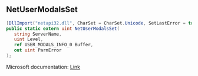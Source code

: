 ## NetUserModalsSet

```csharp
[DllImport("netapi32.dll", CharSet = CharSet.Unicode, SetLastError = true)]
public static extern uint NetUserModalsSet(
   string ServerName,
   uint Level,
   ref USER_MODALS_INFO_0 Buffer,
   out uint ParmError
);
```

Microsoft documentation: [Link](https://docs.microsoft.com/en-us/windows/win32/api/lmaccess/nf-lmaccess-netusermodalsset)
